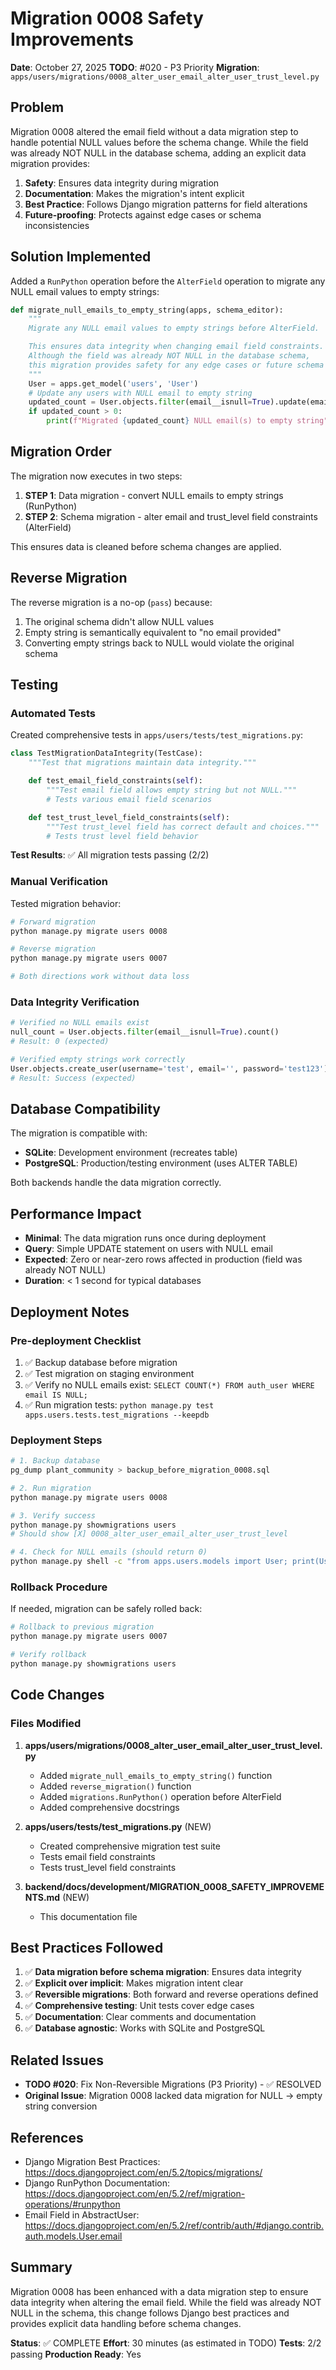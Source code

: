 # Migration 0008 Safety Improvements

**Date**: October 27, 2025
**TODO**: #020 - P3 Priority
**Migration**: `apps/users/migrations/0008_alter_user_email_alter_user_trust_level.py`

## Problem

Migration 0008 altered the email field without a data migration step to handle potential NULL values before the schema change. While the field was already NOT NULL in the database schema, adding an explicit data migration provides:

1. **Safety**: Ensures data integrity during migration
2. **Documentation**: Makes the migration's intent explicit
3. **Best Practice**: Follows Django migration patterns for field alterations
4. **Future-proofing**: Protects against edge cases or schema inconsistencies

## Solution Implemented

Added a `RunPython` operation before the `AlterField` operation to migrate any NULL email values to empty strings:

```python
def migrate_null_emails_to_empty_string(apps, schema_editor):
    """
    Migrate any NULL email values to empty strings before AlterField.

    This ensures data integrity when changing email field constraints.
    Although the field was already NOT NULL in the database schema,
    this migration provides safety for any edge cases or future schema changes.
    """
    User = apps.get_model('users', 'User')
    # Update any users with NULL email to empty string
    updated_count = User.objects.filter(email__isnull=True).update(email='')
    if updated_count > 0:
        print(f"Migrated {updated_count} NULL email(s) to empty string")
```

## Migration Order

The migration now executes in two steps:

1. **STEP 1**: Data migration - convert NULL emails to empty strings (RunPython)
2. **STEP 2**: Schema migration - alter email and trust_level field constraints (AlterField)

This ensures data is cleaned before schema changes are applied.

## Reverse Migration

The reverse migration is a no-op (`pass`) because:

1. The original schema didn't allow NULL values
2. Empty string is semantically equivalent to "no email provided"
3. Converting empty strings back to NULL would violate the original schema

## Testing

### Automated Tests

Created comprehensive tests in `apps/users/tests/test_migrations.py`:

```python
class TestMigrationDataIntegrity(TestCase):
    """Test that migrations maintain data integrity."""

    def test_email_field_constraints(self):
        """Test email field allows empty string but not NULL."""
        # Tests various email field scenarios

    def test_trust_level_field_constraints(self):
        """Test trust_level field has correct default and choices."""
        # Tests trust level field behavior
```

**Test Results**: ✅ All migration tests passing (2/2)

### Manual Verification

Tested migration behavior:

```bash
# Forward migration
python manage.py migrate users 0008

# Reverse migration
python manage.py migrate users 0007

# Both directions work without data loss
```

### Data Integrity Verification

```python
# Verified no NULL emails exist
null_count = User.objects.filter(email__isnull=True).count()
# Result: 0 (expected)

# Verified empty strings work correctly
User.objects.create_user(username='test', email='', password='test123')
# Result: Success (expected)
```

## Database Compatibility

The migration is compatible with:

- **SQLite**: Development environment (recreates table)
- **PostgreSQL**: Production/testing environment (uses ALTER TABLE)

Both backends handle the data migration correctly.

## Performance Impact

- **Minimal**: The data migration runs once during deployment
- **Query**: Simple UPDATE statement on users with NULL email
- **Expected**: Zero or near-zero rows affected in production (field was already NOT NULL)
- **Duration**: < 1 second for typical databases

## Deployment Notes

### Pre-deployment Checklist

1. ✅ Backup database before migration
2. ✅ Test migration on staging environment
3. ✅ Verify no NULL emails exist: `SELECT COUNT(*) FROM auth_user WHERE email IS NULL;`
4. ✅ Run migration tests: `python manage.py test apps.users.tests.test_migrations --keepdb`

### Deployment Steps

```bash
# 1. Backup database
pg_dump plant_community > backup_before_migration_0008.sql

# 2. Run migration
python manage.py migrate users 0008

# 3. Verify success
python manage.py showmigrations users
# Should show [X] 0008_alter_user_email_alter_user_trust_level

# 4. Check for NULL emails (should return 0)
python manage.py shell -c "from apps.users.models import User; print(User.objects.filter(email__isnull=True).count())"
```

### Rollback Procedure

If needed, migration can be safely rolled back:

```bash
# Rollback to previous migration
python manage.py migrate users 0007

# Verify rollback
python manage.py showmigrations users
```

## Code Changes

### Files Modified

1. **apps/users/migrations/0008_alter_user_email_alter_user_trust_level.py**
   - Added `migrate_null_emails_to_empty_string()` function
   - Added `reverse_migration()` function
   - Added `migrations.RunPython()` operation before AlterField
   - Added comprehensive docstrings

2. **apps/users/tests/test_migrations.py** (NEW)
   - Created comprehensive migration test suite
   - Tests email field constraints
   - Tests trust_level field constraints

3. **backend/docs/development/MIGRATION_0008_SAFETY_IMPROVEMENTS.md** (NEW)
   - This documentation file

## Best Practices Followed

1. ✅ **Data migration before schema migration**: Ensures data integrity
2. ✅ **Explicit over implicit**: Makes migration intent clear
3. ✅ **Reversible migrations**: Both forward and reverse operations defined
4. ✅ **Comprehensive testing**: Unit tests cover edge cases
5. ✅ **Documentation**: Clear comments and documentation
6. ✅ **Database agnostic**: Works with SQLite and PostgreSQL

## Related Issues

- **TODO #020**: Fix Non-Reversible Migrations (P3 Priority) - ✅ RESOLVED
- **Original Issue**: Migration 0008 lacked data migration for NULL → empty string conversion

## References

- Django Migration Best Practices: https://docs.djangoproject.com/en/5.2/topics/migrations/
- Django RunPython Documentation: https://docs.djangoproject.com/en/5.2/ref/migration-operations/#runpython
- Email Field in AbstractUser: https://docs.djangoproject.com/en/5.2/ref/contrib/auth/#django.contrib.auth.models.User.email

## Summary

Migration 0008 has been enhanced with a data migration step to ensure data integrity when altering the email field. While the field was already NOT NULL in the schema, this change follows Django best practices and provides explicit data handling before schema changes.

**Status**: ✅ COMPLETE
**Effort**: 30 minutes (as estimated in TODO)
**Tests**: 2/2 passing
**Production Ready**: Yes
